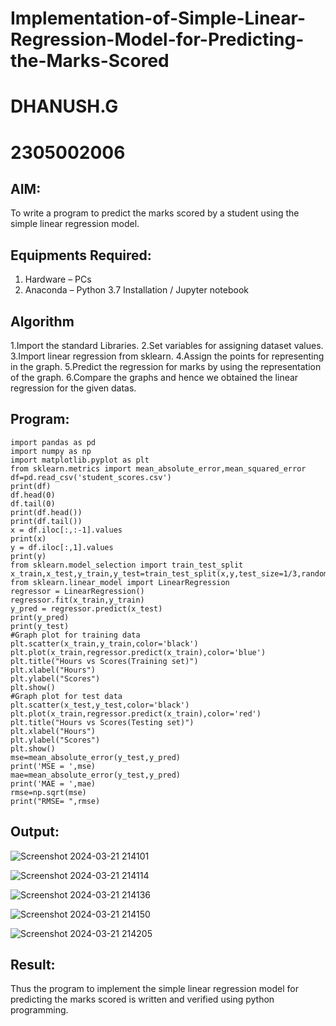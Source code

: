 # Implementation-of-Simple-Linear-Regression-Model-for-Predicting-the-Marks-Scored
# DHANUSH.G
# 2305002006
## AIM:
To write a program to predict the marks scored by a student using the simple linear regression model.

## Equipments Required:
1. Hardware – PCs
2. Anaconda – Python 3.7 Installation / Jupyter notebook

## Algorithm
1.Import the standard Libraries.
2.Set variables for assigning dataset values.
3.Import linear regression from sklearn.
4.Assign the points for representing in the graph.
5.Predict the regression for marks by using the representation of the graph.
6.Compare the graphs and hence we obtained the linear regression for the given datas.


## Program:
```
import pandas as pd
import numpy as np
import matplotlib.pyplot as plt
from sklearn.metrics import mean_absolute_error,mean_squared_error
df=pd.read_csv('student_scores.csv')
print(df)
df.head(0)
df.tail(0)
print(df.head())
print(df.tail())
x = df.iloc[:,:-1].values
print(x)
y = df.iloc[:,1].values
print(y)
from sklearn.model_selection import train_test_split
x_train,x_test,y_train,y_test=train_test_split(x,y,test_size=1/3,random_state=0)
from sklearn.linear_model import LinearRegression
regressor = LinearRegression()
regressor.fit(x_train,y_train)
y_pred = regressor.predict(x_test)
print(y_pred)
print(y_test)
#Graph plot for training data
plt.scatter(x_train,y_train,color='black')
plt.plot(x_train,regressor.predict(x_train),color='blue')
plt.title("Hours vs Scores(Training set)")
plt.xlabel("Hours")
plt.ylabel("Scores")
plt.show()
#Graph plot for test data
plt.scatter(x_test,y_test,color='black')
plt.plot(x_train,regressor.predict(x_train),color='red')
plt.title("Hours vs Scores(Testing set)")
plt.xlabel("Hours")
plt.ylabel("Scores")
plt.show()
mse=mean_absolute_error(y_test,y_pred)
print('MSE = ',mse)
mae=mean_absolute_error(y_test,y_pred)
print('MAE = ',mae)
rmse=np.sqrt(mse)
print("RMSE= ",rmse)

```

## Output:
![Screenshot 2024-03-21 214101](https://github.com/Dhanushmukesh/Implementation-of-Simple-Linear-Regression-Model-for-Predicting-the-Marks-Scored/assets/155508176/884dcb28-cdfd-4465-8b14-5829d4c04be7)

![Screenshot 2024-03-21 214114](https://github.com/Dhanushmukesh/Implementation-of-Simple-Linear-Regression-Model-for-Predicting-the-Marks-Scored/assets/155508176/a3b715aa-2cc9-4977-964e-e47df7def3f7)

![Screenshot 2024-03-21 214136](https://github.com/Dhanushmukesh/Implementation-of-Simple-Linear-Regression-Model-for-Predicting-the-Marks-Scored/assets/155508176/3064715d-cab8-4f7c-9516-fc85503b183e)

![Screenshot 2024-03-21 214150](https://github.com/Dhanushmukesh/Implementation-of-Simple-Linear-Regression-Model-for-Predicting-the-Marks-Scored/assets/155508176/14a708f7-6241-4203-a1a5-f4eca523a2d1)

![Screenshot 2024-03-21 214205](https://github.com/Dhanushmukesh/Implementation-of-Simple-Linear-Regression-Model-for-Predicting-the-Marks-Scored/assets/155508176/fddb9a27-61b0-4216-a38f-041d3bcae780)










## Result:
Thus the program to implement the simple linear regression model for predicting the marks scored is written and verified using python programming.
